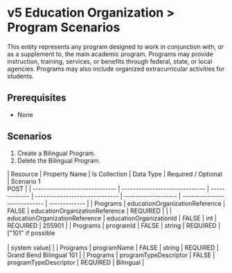 # v5 Education Organization > Program Scenarios

This entity represents any program designed to work in conjunction with, or as a
supplement to, the main academic program. Programs may provide instruction,
training, services, or benefits through federal, state, or local agencies.
Programs may also include organized extracurricular activities for students.

## Prerequisites

- None

## **Scenarios**

1. Create a Bilingual Program.
2. Delete the Bilingual Program.

| Resource                       | Property Name                  | Is Collection | Data Type                      | Required / Optional | Scenario 1 <br/>POST         |
| ------------------------------ | ------------------------------ | ------------- | ------------------------------ | ------------------- | ---------------------------- | ------------- |
| Programs                       | educationOrganizationReference | FALSE         | educationOrganizationReference | REQUIRED            |                              |
| educationOrganizationReference | educationOrganizationId        | FALSE         | int                            | REQUIRED            | 255901                       |
| Programs                       | programId                      | FALSE         | string                         | REQUIRED            | ["101" if possible<br/><br/> | system value] |
| Programs                       | programName                    | FALSE         | string                         | REQUIRED            | Grand Bend Bilingual 101     |
| Programs                       | programTypeDescriptor          | FALSE         | programTypeDescriptor          | REQUIRED            | Bilingual                    |
